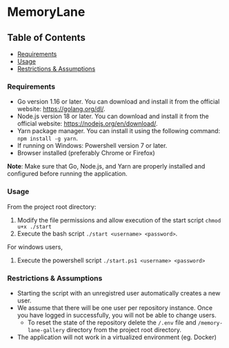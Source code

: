 # MemoryLane

## Table of Contents

- [Requirements](#requirements)
- [Usage](#usage)
- [Restrictions & Assumptions](#restrictions--assumptions)

### Requirements

- Go version 1.16 or later. You can download and install it from the official website: https://golang.org/dl/.
- Node.js version 18 or later. You can download and install it from the official website: https://nodejs.org/en/download/.
- Yarn package manager. You can install it using the following command: `npm install -g yarn`.
- If running on Windows: Powershell version 7 or later.
- Browser installed (preferably Chrome or Firefox)

**Note**: Make sure that Go, Node.js, and Yarn are properly installed and configured before running the application.

### Usage

From the project root directory:

1. Modify the file permissions and allow execution of the start script `chmod u+x ./start`
2. Execute the bash script `./start <username> <password>`.

For windows users,

1. Execute the powershell script `./start.ps1 <username> <password>`

### Restrictions & Assumptions

- Starting the script with an unregistred user automatically creates a new user.
- We assume that there will be one user per repository instance. Once you have logged in successfully, you will not be able to change users.
  - To reset the state of the repository delete the `/.env` file and `/memory-lane-gallery` directory from the project root directory.
- The application will not work in a virtualized environment (eg. Docker)
